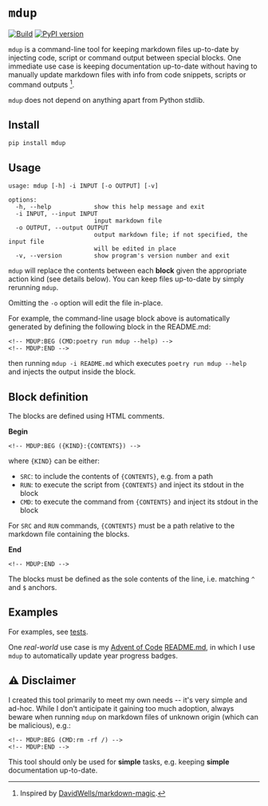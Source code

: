 # `mdup`

[![Build](https://github.com/alexandru-dinu/mdup/actions/workflows/main.yml/badge.svg)](https://github.com/alexandru-dinu/mdup/actions/workflows/main.yml)
[![PyPI version](https://badge.fury.io/py/mdup.svg)](https://pypi.org/project/mdup/)

`mdup` is a command-line tool for keeping markdown files up-to-date by injecting code, script or command output between special blocks. One immediate use case is keeping documentation up-to-date without having to manually update markdown files with info from code snippets, scripts or command outputs [^1].

`mdup` does not depend on anything apart from Python stdlib.

## Install

```
pip install mdup
```

## Usage
<!-- MDUP:BEG (CMD:poetry run mdup --help) -->
```
usage: mdup [-h] -i INPUT [-o OUTPUT] [-v]

options:
  -h, --help            show this help message and exit
  -i INPUT, --input INPUT
                        input markdown file
  -o OUTPUT, --output OUTPUT
                        output markdown file; if not specified, the input file
                        will be edited in place
  -v, --version         show program's version number and exit
```
<!-- MDUP:END -->

`mdup` will replace the contents between each **block** given the appropriate action kind (see details below).
You can keep files up-to-date by simply rerunning `mdup`.

Omitting the `-o` option will edit the file in-place.

For example, the command-line usage block above is automatically generated by defining the following block in the README.md:

    <!-- MDUP:BEG (CMD:poetry run mdup --help) -->
    <!-- MDUP:END -->

then running `mdup -i README.md` which executes `poetry run mdup --help` and injects the output inside the block.

## Block definition

The blocks are defined using HTML comments.

**Begin**

    <!-- MDUP:BEG ({KIND}:{CONTENTS}) -->

where `{KIND}` can be either:
- `SRC`: to include the contents of `{CONTENTS}`, e.g. from a path
- `RUN`: to execute the script from `{CONTENTS}` and inject its stdout in the block
- `CMD`: to execute the command from `{CONTENTS}` and inject its stdout in the block

For `SRC` and `RUN` commands, `{CONTENTS}` must be a path relative to the markdown file containing the blocks.

**End**

    <!-- MDUP:END -->

The blocks must be defined as the sole contents of the line, i.e. matching `^` and `$` anchors.

## Examples

For examples, see [tests](./tests/).

One _real-world_ use case is my [Advent of Code](https://adventofcode.com/)
[README.md](https://raw.githubusercontent.com/alexandru-dinu/advent-of-code/main/README.md),
in which I use `mdup` to automatically update year progress badges.

## ⚠️ Disclaimer

I created this tool primarily to meet my own needs -- it's very simple and ad-hoc. While I don't anticipate it gaining too much adoption, always beware when running `mdup` on markdown files of unknown origin (which can be malicious), e.g.:

    <!-- MDUP:BEG (CMD:rm -rf /) -->
    <!-- MDUP:END -->

This tool should only be used for **simple** tasks, e.g. keeping **simple** documentation up-to-date.

[^1]: Inspired by [DavidWells/markdown-magic](https://github.com/DavidWells/markdown-magic).
